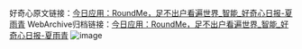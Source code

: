 好奇心原文链接：[今日应用：RoundMe，足不出户看遍世界_智能_好奇心日报-夏雨青](https://www.qdaily.com/articles/4820.html)
WebArchive归档链接：[今日应用：RoundMe，足不出户看遍世界_智能_好奇心日报-夏雨青](http://web.archive.org/web/20190623162740/https://www.qdaily.com/articles/4820.html)
![image](http://ww3.sinaimg.cn/large/007d5XDply1g3w5tjnq3gj30u037s1fw)